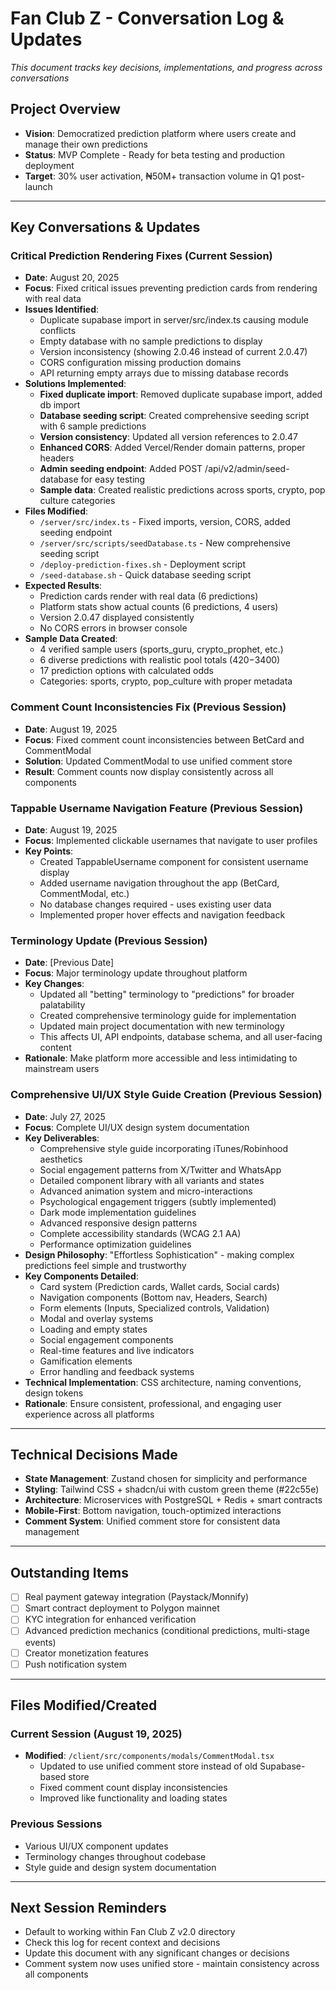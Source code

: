 # Fan Club Z - Conversation Log & Updates

*This document tracks key decisions, implementations, and progress across conversations*

## Project Overview
- **Vision**: Democratized prediction platform where users create and manage their own predictions
- **Status**: MVP Complete - Ready for beta testing and production deployment
- **Target**: 30% user activation, ₦50M+ transaction volume in Q1 post-launch

---

## Key Conversations & Updates

### Critical Prediction Rendering Fixes (Current Session)
- **Date**: August 20, 2025
- **Focus**: Fixed critical issues preventing prediction cards from rendering with real data
- **Issues Identified**:
  - Duplicate supabase import in server/src/index.ts causing module conflicts
  - Empty database with no sample predictions to display
  - Version inconsistency (showing 2.0.46 instead of current 2.0.47)
  - CORS configuration missing production domains
  - API returning empty arrays due to missing database records
- **Solutions Implemented**:
  - **Fixed duplicate import**: Removed duplicate supabase import, added db import
  - **Database seeding script**: Created comprehensive seeding script with 6 sample predictions
  - **Version consistency**: Updated all version references to 2.0.47
  - **Enhanced CORS**: Added Vercel/Render domain patterns, proper headers
  - **Admin seeding endpoint**: Added POST /api/v2/admin/seed-database for easy testing
  - **Sample data**: Created realistic predictions across sports, crypto, pop culture categories
- **Files Modified**:
  - `/server/src/index.ts` - Fixed imports, version, CORS, added seeding endpoint
  - `/server/src/scripts/seedDatabase.ts` - New comprehensive seeding script
  - `/deploy-prediction-fixes.sh` - Deployment script
  - `/seed-database.sh` - Quick database seeding script
- **Expected Results**:
  - Prediction cards render with real data (6 predictions)
  - Platform stats show actual counts (6 predictions, 4 users)
  - Version 2.0.47 displayed consistently
  - No CORS errors in browser console
- **Sample Data Created**:
  - 4 verified sample users (sports_guru, crypto_prophet, etc.)
  - 6 diverse predictions with realistic pool totals ($420-$3400)
  - 17 prediction options with calculated odds
  - Categories: sports, crypto, pop_culture with proper metadata

### Comment Count Inconsistencies Fix (Previous Session)
- **Date**: August 19, 2025
- **Focus**: Fixed comment count inconsistencies between BetCard and CommentModal
- **Solution**: Updated CommentModal to use unified comment store
- **Result**: Comment counts now display consistently across all components

### Tappable Username Navigation Feature (Previous Session)
- **Date**: August 19, 2025
- **Focus**: Implemented clickable usernames that navigate to user profiles
- **Key Points**:
  - Created TappableUsername component for consistent username display
  - Added username navigation throughout the app (BetCard, CommentModal, etc.)
  - No database changes required - uses existing user data
  - Implemented proper hover effects and navigation feedback

### Terminology Update (Previous Session)
- **Date**: [Previous Date]
- **Focus**: Major terminology update throughout platform
- **Key Changes**:
  - Updated all "betting" terminology to "predictions" for broader palatability
  - Created comprehensive terminology guide for implementation
  - Updated main project documentation with new terminology
  - This affects UI, API endpoints, database schema, and all user-facing content
- **Rationale**: Make platform more accessible and less intimidating to mainstream users

### Comprehensive UI/UX Style Guide Creation (Previous Session)
- **Date**: July 27, 2025
- **Focus**: Complete UI/UX design system documentation
- **Key Deliverables**:
  - Comprehensive style guide incorporating iTunes/Robinhood aesthetics
  - Social engagement patterns from X/Twitter and WhatsApp
  - Detailed component library with all variants and states
  - Advanced animation system and micro-interactions
  - Psychological engagement triggers (subtly implemented)
  - Dark mode implementation guidelines
  - Advanced responsive design patterns
  - Complete accessibility standards (WCAG 2.1 AA)
  - Performance optimization guidelines
- **Design Philosophy**: "Effortless Sophistication" - making complex predictions feel simple and trustworthy
- **Key Components Detailed**:
  - Card system (Prediction cards, Wallet cards, Social cards)
  - Navigation components (Bottom nav, Headers, Search)
  - Form elements (Inputs, Specialized controls, Validation)
  - Modal and overlay systems
  - Loading and empty states
  - Social engagement components
  - Real-time features and live indicators
  - Gamification elements
  - Error handling and feedback systems
- **Technical Implementation**: CSS architecture, naming conventions, design tokens
- **Rationale**: Ensure consistent, professional, and engaging user experience across all platforms

---

## Technical Decisions Made
- **State Management**: Zustand chosen for simplicity and performance
- **Styling**: Tailwind CSS + shadcn/ui with custom green theme (#22c55e)
- **Architecture**: Microservices with PostgreSQL + Redis + smart contracts
- **Mobile-First**: Bottom navigation, touch-optimized interactions
- **Comment System**: Unified comment store for consistent data management

---

## Outstanding Items
- [ ] Real payment gateway integration (Paystack/Monnify)
- [ ] Smart contract deployment to Polygon mainnet
- [ ] KYC integration for enhanced verification
- [ ] Advanced prediction mechanics (conditional predictions, multi-stage events)
- [ ] Creator monetization features
- [ ] Push notification system

---

## Files Modified/Created

### Current Session (August 19, 2025)
- **Modified**: `/client/src/components/modals/CommentModal.tsx`
  - Updated to use unified comment store instead of old Supabase-based store
  - Fixed comment count display inconsistencies
  - Improved like functionality and loading states

### Previous Sessions
- Various UI/UX component updates
- Terminology changes throughout codebase
- Style guide and design system documentation

---

## Next Session Reminders
- Default to working within Fan Club Z v2.0 directory
- Check this log for recent context and decisions
- Update this document with any significant changes or decisions
- Comment system now uses unified store - maintain consistency across all components
